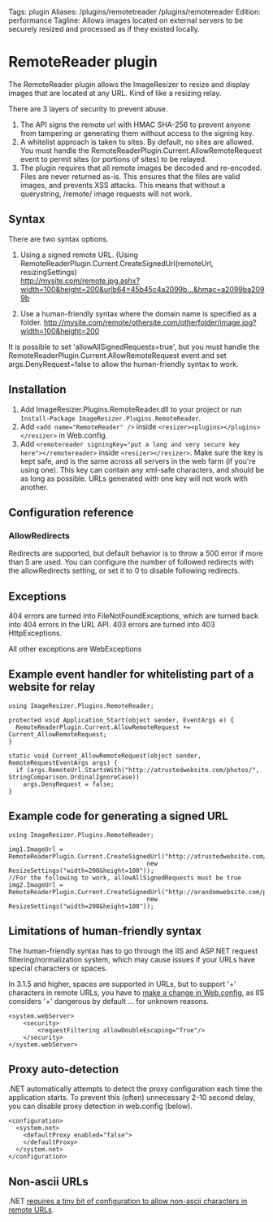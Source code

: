Tags: plugin
Aliases: /plugins/remotetreader /plugins/remotereader
Edition: performance
Tagline: Allows images located on external servers to be securely resized and processed as if they existed locally.

# RemoteReader plugin

The RemoteReader plugin allows the ImageResizer to resize and display images that are located at any URL. Kind of like a resizing relay.

There are 3 layers of security to prevent abuse. 

1. The API signs the remote url with HMAC SHA-256 to prevent anyone from tampering or generating them without access to the signing key.
2. A whitelist approach is taken to sites. By default, no sites are allowed. You must handle the RemoteReaderPlugin.Current.AllowRemoteRequest event to permit sites (or portions of sites) to be relayed.
4. The  plugin requires that all remote images be decoded and re-encoded. Files are never returned as-is. This ensures that the files are valid images, and prevents XSS attacks. This means that without a querystring, /remote/ image requests will not work.


## Syntax

There are two syntax options. 

1. Using a signed remote URL. (Using RemoteReaderPlugin.Current.CreateSignedUrl(remoteUrl, resizingSettings) <br />
   http://mysite.com/remote.jpg.ashx?width=100&height=200&urlb64=45b45c4a2099b...&hmac=a2099ba2099b

2. Use a human-friendly syntax where the domain name is specified as a folder. 
   http://mysite.com/remote/othersite.com/otherfolder/image.jpg?width=100&height=200

It is possible to set 'allowAllSignedRequests=true', but you must handle the RemoteReaderPlugin.Current.AllowRemoteRequest event and set args.DenyRequest=false to allow the human-friendly syntax to work.

## Installation

1. Add ImageResizer.Plugins.RemoteReader.dll to your project or run `Install-Package ImageResizer.Plugins.RemoteReader`.
2. Add `<add name="RemoteReader" />` inside `<resizer><plugins></plugins></resizer>` in Web.config.
3. Add `<remotereader signingKey="put a long and very secure key here"></remotereader>` inside `<resizer></resizer>`. Make sure the key is kept safe, and is the same across all servers in the web farm (if you're using one). This key can contain any xml-safe characters, and should be as long as possible. URLs generated with one key will not work with another.


## Configuration reference

  <configuration>
    <resizer>
      <remotereader signingKey="ag383ht23sag#laf#lafF#oyfafqewt;2twfqw" allowAllSignedRequests="false" allowRedirects="5">
        <allow domain="imageresizing.net" /> <!-- XML whitelisting requires V3.2 or higher -->
        <allow domain="*.imageresizing.net" onlyWhenSigned="true"/> 
      </remotereader>
      <plugins>
        <add name="RemoteReader" />
      </plugins>
    </resizer>
  </configuration>

### AllowRedirects

Redirects are supported, but default behavior is to throw a 500 error if more than 5 are used. You can configure the number of followed redirects with the allowRedirects setting, or set it to 0 to disable following redirects.

## Exceptions

404 errors are turned into FileNotFoundExceptions, which are turned back into 404 errors in the URL API. 
403 errors are turned into 403 HttpExceptions.

All other exceptions are WebExceptions

## Example event handler for whitelisting part of a website for relay

    using ImageResizer.Plugins.RemoteReader;
    
    protected void Application_Start(object sender, EventArgs e) {
      RemoteReaderPlugin.Current.AllowRemoteRequest += Current_AllowRemoteRequest;
    }

    static void Current_AllowRemoteRequest(object sender, RemoteRequestEventArgs args) {
      if (args.RemoteUrl.StartsWith("http://atrustedwebsite.com/photos/", StringComparison.OrdinalIgnoreCase))
        args.DenyRequest = false;
    }
  
  
## Example code for generating a signed URL

    using ImageResizer.Plugins.RemoteReader;
    
    img1.ImageUrl = RemoteReaderPlugin.Current.CreateSignedUrl("http://atrustedwebsite.com/photos/leaf.jpg", 
                                          new ResizeSettings("width=200&height=100"));
    //For the following to work, allowAllSignedRequests must be true
    img2.ImageUrl = RemoteReaderPlugin.Current.CreateSignedUrl("http://arandomwebsite.com/photos/leaf.jpg", 
                                          new ResizeSettings("width=200&height=100"));

## Limitations of human-friendly syntax

The human-friendly syntax has to go through the IIS and ASP.NET request filtering/normalization system, which may cause issues if your URLs have special characters or spaces.

In 3.1.5 and higher, spaces are supported in URLs, but to support '+' characters in remote URLs, you have to [make a change in Web.config](http://stackoverflow.com/questions/1453218/is-enabling-double-escaping-dangerous), as IIS considers '+' dangerous by default ... for unknown reasons.

    <system.webServer>
        <security>
            <requestFiltering allowDoubleEscaping="True"/>
        </security>
    </system.webServer>

## Proxy auto-detection

.NET automatically attempts to detect the proxy configuration each time the application starts. To prevent this (often) unnecessary 2-10 second delay, you can disable proxy detection in web.config (below).

    <configuration>
      <system.net>
        <defaultProxy enabled="false">
        </defaultProxy>
      </system.net>
    </configuration>

## Non-ascii URLs

.NET [requires a tiny bit of configuration to allow non-ascii characters in remote URLs](http://stackoverflow.com/questions/6107621/uri-iswellformeduristring-needs-to-be-updated).